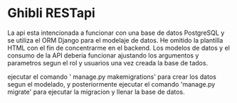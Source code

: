 # Ghibli RESTapi
La api esta intencionada a funcionar con una base de datos PostgreSQL y se utiliza el ORM Django para el modelaje de datos.
He omitido la plantilla HTML con el fin de concentrarme en el backend.
Los modelos de datos y el consumo de la API deberia funcionar ajustando los argumentos y parametros segun el rol y usuarios una vez creada la base de tados.

ejecutar el comando ' manage.py makemigrations' para crear los datos segun el modelado, y posteriormente ejecutar el comando 'manage.py migrate' para ejecutar la migracion y llenar la base de datos.
